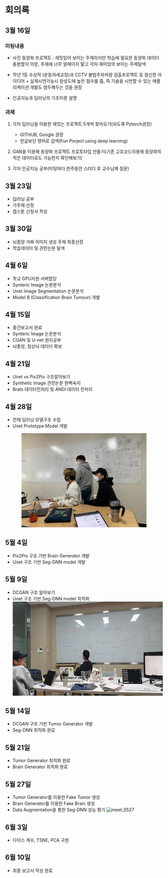 # 회의록

## 3월 16일
### 미팅내용
- 사진 동양화 프로젝트 : 재밋있어 보이는 주제이지만 학습에 필요한 동양화 데이터 충분할지 의문, 주제에 너무 얽매이지 말고 각자 재미있어 보이는 주제탐색

- 작년 1등 수상작 (운동자세교정)과 CCTV 불법주차차량 검출프로젝트 등 참신한 아이디어 + 실제시연가능시 완성도에 높은 점수를 줌, 즉 기술을 시연할 수 있는 애플리케이션 개발도 염두해두는 것을 권장

- 인공지능과 딥러닝의 기초이론 설명

### 과제
1. 각자 딥러닝을 이용한 재밋는 프로젝트 5개씩 찾아오기(되도록 Pytorch권장)
    - GITHUB, Google 권장
    - 한글보단 영어로 검색(Fun Porject using deep learning)

2. GAN을 이용해 동양화 프로젝트 프로토타입 만들기(기존 고흐코드이용해 동양화의 적은 데이터로도 가능한지 확인해보기)

3. 각자 인공지능 공부(미팅마다 한주동안 스터디 후 교수님께 질문)


## 3월 23일
- 딥러닝 공부
- 가주제 선정 
- 캡스톤 신청서 작성

## 3월 30일
- 뇌종양 가짜 이미지 생성 주제 최종선정
- 학습데이터 및 관련논문 탐색

## 4월 6일
- 학교 GPU자원 서버할당
- Synteric Image 논문분석
- Unet Image Segmentation 논문분석
- Model B (Classification Brain Tumour) 개발

## 4월 15일
- 중간보고서 완료
- Synteric Image 논문분석
- CGAN 및 U-net 원리공부
- 뇌종양, 정상뇌 데이터 확보

## 4월 21일
- Unet vs Pix2Pix 구조알아보기
- Synthetic image 관련논문 완벽숙지
- Brats 데이터전처리 및 ANDI 데이터 전처리

## 4월 28일
- 전체 딥러닝 모델구조 수립
- Unet Prototype Model 개발


<center>
<img src="./image/meet_0428.jpg" height="300"></img>
</center>


## 5월 4일
- Pix2Pix 구조 기반 Brain Generator 개발
- Unet 구조 기반 Seg-DNN model 개발

## 5월 9일
- DCGAN 구조 알아보기
- Unet 구조 기반 Seg-DNN model 최적화
<img src="./image/meet_0421.jpg" height="300" display="inline-block"></img>

## 5월 14일
- DCGAN 구조 기반 Tumor Generator 개발
- Seg-DNN 최적화 완료

## 5월 21일
- Tumor Generator 최적화 완료
- Brain Generator 최적화 완료


## 5월 27일
- Tumor Generator를 이용한 Fake Tumor 생성
- Brain Generator를 이용한 Fake Brain 생성
- Data Augmentation을 통한 Seg-DNN 성능 평가
![meet_0527](./image/meet_0527.jpg)
## 6월 3일 
- 다이스 계수, TSNE, PCA 구현

## 6월 10일 
- 최종 보고서  작성 완료


